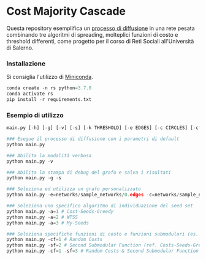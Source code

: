 # Cost Majority Cascade

Questa repository esemplifica un [processo di diffusione](https://escholarship.org/uc/item/6r76d0rg) in una rete pesata combinando tre algoritmi di spreading, molteplici funzioni di costo e threshold differenti, come progetto per il corso di Reti Sociali all'Università di Salerno.

### Installazione

Si consiglia l'utilizzo di [Miniconda](https://docs.anaconda.com/free/miniconda/index.html).

```python
conda create -n rs python=3.7.0
conda activate rs
pip install -r requirements.txt
```

### Esempio di utilizzo

```python
main.py [-h] [-g] [-v] [-s] [-k THRESHOLD] [-e EDGES] [-c CIRCLES] [-cf {1,2,3}] [-sf {1,2,3}] [-a {1,2,3}]
```

```python
### Esegue il processo di diffusione con i parametri di default
python main.py

### Abilita la modalità verbosa
python main.py -v

### Abilita la stampa di debug del grafo e salva i risultati
python main.py -g -s

### Seleziona ed utilizza un grafo personalizzato
python main.py -e=networks/sample_networks/0.edges -c=networks/sample_networks/0.circles

### Seleziona uno specifico algoritmo di individuazione del seed set
python main.py -a=1 # Cost-Seeds-Greedy
python main.py -a=2 # WTSS
python main.py -a=3 # My-Seeds

### Seleziona specifiche funzioni di costo e funzioni submodulari (es. 1, 2, 3)
python main.py -cf=1 # Random Costs
python main.py -sf=2 # Second Submodular Function (ref. Costs-Seeds-Greedy)
python main.py -cf=1 -sf=3 # Random Costs & Second Submodular Function
```
